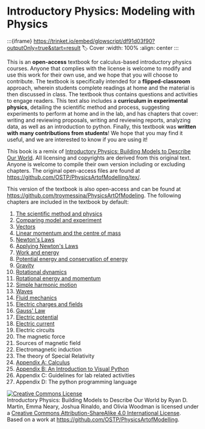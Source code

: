 # Introductory Physics: Modeling with Physics

:::{iframe} https://trinket.io/embed/glowscript/df91d03f90?outputOnly=true&start=result
:label: Cover
:width: 100%
:align: center
::: 

This is an **open-access** textbook for calculus-based introductory physics courses. Anyone that complies with the license is welcome to modify and use this work for their own use, and we hope that you will choose to contribute. The textbook is specifically intended for a **flipped-classroom** approach, wherein students complete readings at home and the material is then discussed in class. The textbook thus contains questions and activities to engage readers. This text also includes a **curriculum in experimental physics**, detailing the scientific method and process, suggesting experiments to perform at home and in the lab, and has chapters that cover: writing and reviewing proposals, writing and reviewing reports, analyzing data, as well as an introduction to python. Finally, this textbook was **written with many contributions from students**! We hope that you may find it useful, and we are interested to know if you are using it!

This book is a remix of [Introductory Physics: Building Models to Describe Our World](https://github.com/OSTP/PhysicsArtofModelling/raw/master/tex/BuildingModelsToDescribeOurWorld.pdf). All licensing and copyrights are derived from this original text. Anyone is welcome to compile their own version including or excluding chapters. The original open-access files are found at https://github.com/OSTP/PhysicsArtofModelling/tex/. 

This version of the textbook is also open-access and can be found at https://github.com/troymessina/PhysicsArtOfModeling. The following chapters are included in the textbook by default:

1. [The scientific method and physics](#chap:introduction)
2. [Comparing model and experiment](#chap:modelandexperiment)
3. [Vectors](#chap:vectors)
4. [Linear momentum and the centre of mass](#chap:momentumandcm)
5. [Newton's Laws](#chap:NewtonsLaws)
6. [Applying Newton's Laws](#chap:ApplyingNewtonsLaws)
7. [Work and energy](#chap:workenergy)
8. [Potential energy and conservation of energy](#chapter:potentialecons)
9. [Gravity](#chapter:gravity)
10. [Rotational dynamics](#chap:rotationaldynamics)
11. [Rotational energy and momentum](#chapter:angularmomentumrolling)
12. [Simple harmonic motion](#chapter:simpleharmonicmotion)
13. [Waves](#chapter:waves)
14. [Fluid mechanics](#chapter:fluidmechanics)
15. [Electric charges and fields](#chapter:chargesfields)
16. [Gauss' Law](#chapter:gauss)
17. [Electric potential](#chapter:potential)
18. [Electric current](#chapter:current)
19. Electric circuits
20. The magnetic force
21. Sources of magnetic field
22. Electromagnetic induction
23. The theory of Special Relativity
24. [Appendix A: Calculus](#app:calculus)
25. [Appendix B: An Introduction to Visual Python](#app:visualpython)
27. Appendix C: Guidelines for lab related activities
28. Appendix D: The python programming language

<a rel="license" href="http://creativecommons.org/licenses/by-sa/4.0/"><img alt="Creative Commons License" style="border-width:0" src="https://i.creativecommons.org/l/by-sa/4.0/88x31.png" /></a><br /><span xmlns:dct="http://purl.org/dc/terms/" href="http://purl.org/dc/dcmitype/Text" property="dct:title" rel="dct:type">Introductory Physics: Building Models to Describe Our World</span> by <span xmlns:cc="http://creativecommons.org/ns#" property="cc:attributionName">Ryan D. Martin, Emma Neary, Joshua Rinaldo, and Olivia Woodman</span> is licensed under a <a rel="license" href="http://creativecommons.org/licenses/by-sa/4.0/">Creative Commons Attribution-ShareAlike 4.0 International License</a>.<br />Based on a work at <a xmlns:dct="http://purl.org/dc/terms/" href="https://github.com/OSTP/PhysicsArtofModelling" rel="dct:source">https://github.com/OSTP/PhysicsArtofModelling</a>.
